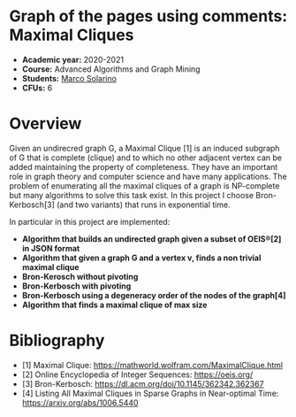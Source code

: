 # Graph of the pages using comments: Maximal Cliques

- **Academic year:** 2020-2021
- **Course:** Advanced Algorithms and Graph Mining
- **Students:** [Marco Solarino](https://github.com/MarcoSolarino)
- **CFUs:** 6

# Overview
Given an undirecred graph G, a Maximal Clique [1] is an induced subgraph of G that is complete (clique) and to which no other adjacent vertex can be added maintaining the property of completeness. They have an important role in graph theory and computer science and have many applications. The problem of enumerating all the maximal cliques of a graph is NP-complete but many algorithms to solve this task exist. In this project I choose Bron-Kerbosch[3] (and two variants) that runs in exponential time.

In particular in this project are implemented:
- **Algorithm that builds an undirected graph given a subset of OEIS®[2] in JSON format**
- **Algorithm that given a graph G and a vertex v, finds a non trivial maximal clique**
- **Bron-Kerosch without pivoting**
- **Bron-Kerbosch with pivoting**
- **Bron-Kerbosch using a degeneracy order of the nodes of the graph[4]**
- **Algorithm that finds a maximal clique of max size**

# Bibliography
- [1] Maximal Clique: https://mathworld.wolfram.com/MaximalClique.html
- [2] Online Encyclopedia of Integer Sequences: https://oeis.org/
- [3] Bron-Kerbosch: https://dl.acm.org/doi/10.1145/362342.362367
- [4] Listing All Maximal Cliques in Sparse Graphs in Near-optimal Time: https://arxiv.org/abs/1006.5440

